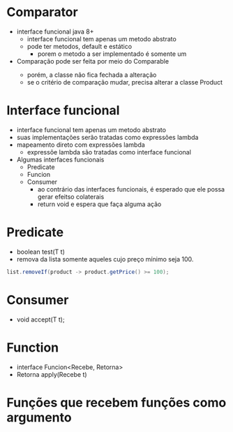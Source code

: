 # Comparator
- interface funcional java 8+
  - interface funcional tem apenas um metodo abstrato
  - pode ter metodos, default e estático
    - porem o metodo a ser implementado é somente um
- Comparação pode ser feita por meio do Comparable<Product>
  - porém, a classe não fica fechada a alteração
  - se o critério de comparação mudar, precisa alterar a classe Product

# Interface funcional
- interface funcional tem apenas um metodo abstrato
- suas implementações serão tratadas como expressões lambda
- mapeamento direto com expressões lambda
  - expressõe lambda são tratadas como interface funcional
- Algumas interfaces funcionais
  - Predicate
  - Funcion
  - Consumer
    - ao contrário das interfaces funcionais, é esperado que ele possa gerar efeitso colaterais
    - return void e espera que faça alguma ação

# Predicate
- boolean test(T t)
- remova da lista somente aqueles cujo preço mínimo seja 100.
```java
list.removeIf(product -> product.getPrice() >= 100);
```
# Consumer
- void accept(T t);

# Function
- interface Funcion<Recebe, Retorna>
- Retorna apply(Recebe t)

# Funções que recebem funções como argumento